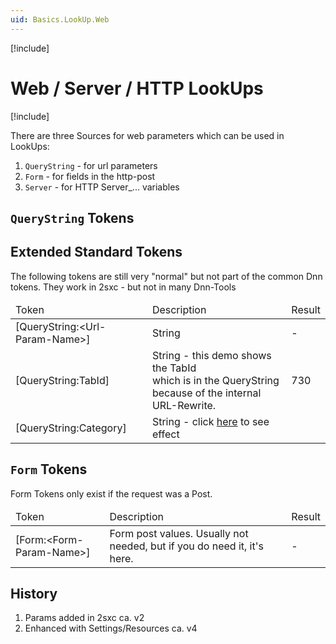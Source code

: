 ```yaml
---
uid: Basics.LookUp.Web
---
```


[!include[](~/assets/features/look-up-system.md)]

# Web / Server / HTTP LookUps

[!include[](~/basics/stack/_shared-float-summary.md)]
<style>.context-box-summary .lookup-sources { visibility: visible; } </style>

There are three Sources for web parameters which can be used in LookUps:

1. `QueryString` - for url parameters
1. `Form` - for fields in the http-post
1. `Server` - for HTTP Server_... variables

## `QueryString` Tokens


<h2>Extended Standard Tokens</h2>
<p>The following tokens are still very "normal" but not part of the common Dnn tokens. They work in 2sxc - but not in many Dnn-Tools</p>

<table summary="" border="0" cellpadding="2" cellspacing="3" width="100%">
    <thead>
        <tr>
            <td>Token</td>
            <td>Description</td>
            <td>Result</td>
        </tr>
    </thead>
    <tbody>
        <tr>
            <td>&#91;QueryString:&lt;Url-Param-Name&gt;]</td>
            <td>String</td>
            <td>-</td>
        </tr>
        <tr>
            <td>&#91;QueryString:TabId]</td>
            <td>String - this demo shows the TabId <br>which is in the QueryString because of the internal URL-Rewrite. </td>
            <td>730</td>
        </tr>
        <tr>
            <td>&#91;QueryString:Category]</td>
            <td>String - click <a href="?Category=Design">here</a> to see effect</td>
            <td></td>
        </tr>
</table>


## `Form` Tokens

Form Tokens only exist if the request was a Post.


<table summary="" border="0" cellpadding="2" cellspacing="3" width="100%">
    <thead>
        <tr>
            <td>Token</td>
            <td>Description</td>
            <td>Result</td>
        </tr>
    </thead>
        <tr>
            <td>&#91;Form:&lt;Form-Param-Name&gt;]</td>
            <td>Form post values. Usually not needed, but if you do need it, it's here.</td>
            <td>-</td>
        </tr>
</table>


## History

1. Params added in 2sxc ca. v2
1. Enhanced with Settings/Resources ca. v4

